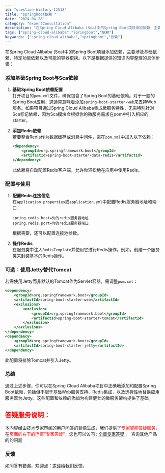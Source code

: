 ```yaml
---
id: "question-history-12518"
title: "springboot依赖 "
date: "2024-04-28"
category: "expertConsultation"
description: "在Spring Cloud Alibaba (Sca)中的Spring Boot项目添加依赖，主要涉及基础依赖、特定功能依赖以及可能的容器更换。以下是根据提供的知识内容整理的具体步骤：### 添加基础Spring Boot与Sca依赖1. **基础Spring Boot依赖配置**     打开项目"
tags: ["spring-cloud-alibaba","springboot","依赖"]
keywords: ["spring-cloud-alibaba","springboot","依赖"]
---
```


在Spring Cloud Alibaba (Sca)中的Spring Boot项目添加依赖，主要涉及基础依赖、特定功能依赖以及可能的容器更换。以下是根据提供的知识内容整理的具体步骤：

### 添加基础Spring Boot与Sca依赖

1. **基础Spring Boot依赖配置**  
   打开项目的`pom.xml`文件，确保包含了Spring Boot的基础依赖。对于一般的Spring Boot应用，这通常意味着添加`spring-boot-starter-web`来支持Web服务。如果项目通过Spring Cloud Alibaba集成微服务特性，无需特别针对Sca标记依赖，因为Sca模块会根据你的微服务需求在pom中引入相应的starter。

2. **添加Redis依赖**  
   若要整合Redis作为数据缓存或消息中间件，需在`pom.xml`中加入以下依赖：
   ```xml
   <dependency>
       <groupId>org.springframework.boot</groupId>
       <artifactId>spring-boot-starter-data-redis</artifactId>
   </dependency>
   ```
   此依赖将自动配置Redis客户端，允许你轻松地在应用中使用Redis。

### 配置与使用

1. **配置Redis连接信息**  
   在`application.properties`或`application.yml`中配置Redis服务器地址和端口：
   ```properties
   spring.redis.host=你的redis服务器地址
   spring.redis.port=你的redis服务器端口
   ```
   根据需要，还可以配置连接池参数。

2. **操作Redis**  
   在服务类中注入`RedisTemplate`并使用它进行Redis操作。例如，创建一个服务类来封装基本的Redis操作。

### 可选：使用Jetty替代Tomcat

若需使用Jetty而非默认的Tomcat作为Servlet容器，需调整`pom.xml`：
```xml
<dependency>
    <groupId>org.springframework.boot</groupId>
    <artifactId>spring-boot-starter-web</artifactId>
    <exclusions>
        <exclusion>
            <groupId>org.springframework.boot</groupId>
            <artifactId>spring-boot-starter-tomcat</artifactId>
        </exclusion>
    </exclusions>
</dependency>
<dependency>
    <groupId>org.springframework.boot</groupId>
    <artifactId>spring-boot-starter-jetty</artifactId>
</dependency>
```
此配置将排除Tomcat并引入Jetty。

### 总结

通过上述步骤，你可以在Spring Cloud Alibaba项目中正确地添加和配置Spring Boot依赖，包括但不限于基础Web服务支持、Redis集成，以及选择性地替换应用服务器为Jetty。这些配置和依赖的添加为构建健壮的微服务架构提供了基础。
## <font color="#FF0000">答疑服务说明：</font> 

本内容经由技术专家审阅的用户问答的镜像生成，我们提供了<font color="#FF0000">专家智能答疑服务</font>，在<font color="#FF0000">页面的右下的浮窗”专家答疑“</font>。您也可以访问 : [全局专家答疑](https://opensource.alibaba.com/chatBot) 。 咨询其他产品的的问题

### 反馈
如问答有错漏，欢迎点：[差评](https://ai.nacos.io/user/feedbackByEnhancerGradePOJOID?enhancerGradePOJOId=12611)给我们反馈。
